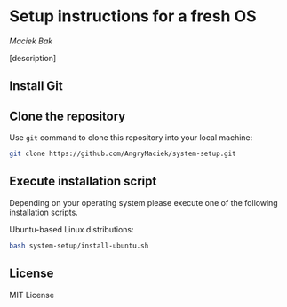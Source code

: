 # Setup instructions for a fresh OS
*Maciek Bak*  

[description]

## Install Git

## Clone the repository

Use `git` command to clone this repository into your local machine:
```bash
git clone https://github.com/AngryMaciek/system-setup.git
```

## Execute installation script

Depending on your operating system please execute one of the following installation scripts.

Ubuntu-based Linux distributions:
```bash
bash system-setup/install-ubuntu.sh
```

## License

MIT License
